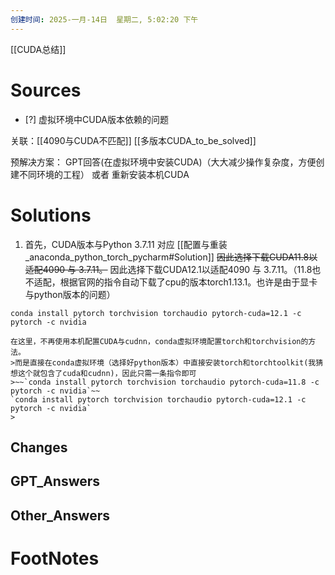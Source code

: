 ```yaml
---
创建时间: 2025-一月-14日  星期二, 5:02:20 下午
---
```

[[CUDA总结]]

# Sources

- [?] 虚拟环境中CUDA版本依赖的问题

关联：[[4090与CUDA不匹配]]
[[多版本CUDA_to_be_solved]]


预解决方案： GPT回答(在虚拟环境中安装CUDA)（大大减少操作复杂度，方便创建不同环境的工程） 或者 重新安装本机CUDA

# Solutions
1. 首先，CUDA版本与Python 3.7.11 对应 [[配置与重装_anaconda_python_torch_pycharm#Solution]]
   ~~因此选择下载CUDA11.8以适配4090 与 3.7.11。~~
   因此选择下载CUDA12.1以适配4090 与 3.7.11。（11.8也不适配，根据官网的指令自动下载了cpu的版本torch1.13.1。也许是由于显卡与python版本的问题）


`conda install pytorch torchvision torchaudio pytorch-cuda=12.1 -c pytorch -c nvidia`


```ad-tip
在这里，不再使用本机配置CUDA与cudnn，conda虚拟环境配置torch和torchvision的方法。
>而是直接在conda虚拟环境（选择好python版本）中直接安装torch和torchtoolkit(我猜想这个就包含了cuda和cudnn)，因此只需一条指令即可 
>~~`conda install pytorch torchvision torchaudio pytorch-cuda=11.8 -c pytorch -c nvidia`~~
`conda install pytorch torchvision torchaudio pytorch-cuda=12.1 -c pytorch -c nvidia`
>
```



## Changes


## GPT_Answers


## Other_Answers


# FootNotes
